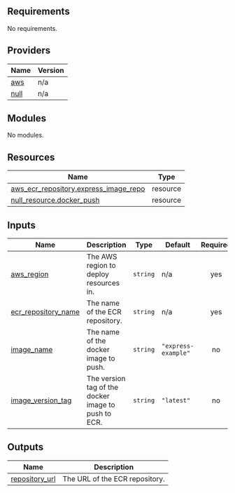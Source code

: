 ## Requirements

No requirements.

## Providers

| Name | Version |
|------|---------|
| <a name="provider_aws"></a> [aws](#provider\_aws) | n/a |
| <a name="provider_null"></a> [null](#provider\_null) | n/a |

## Modules

No modules.

## Resources

| Name | Type |
|------|------|
| [aws_ecr_repository.express_image_repo](https://registry.terraform.io/providers/hashicorp/aws/latest/docs/resources/ecr_repository) | resource |
| [null_resource.docker_push](https://registry.terraform.io/providers/hashicorp/null/latest/docs/resources/resource) | resource |

## Inputs

| Name | Description | Type | Default | Required |
|------|-------------|------|---------|:--------:|
| <a name="input_aws_region"></a> [aws\_region](#input\_aws\_region) | The AWS region to deploy resources in. | `string` | n/a | yes |
| <a name="input_ecr_repository_name"></a> [ecr\_repository\_name](#input\_ecr\_repository\_name) | The name of the ECR repository. | `string` | n/a | yes |
| <a name="input_image_name"></a> [image\_name](#input\_image\_name) | The name of the docker image to push. | `string` | `"express-example"` | no |
| <a name="input_image_version_tag"></a> [image\_version\_tag](#input\_image\_version\_tag) | The version tag of the docker image to push to ECR. | `string` | `"latest"` | no |

## Outputs

| Name | Description |
|------|-------------|
| <a name="output_repository_url"></a> [repository\_url](#output\_repository\_url) | The URL of the ECR repository. |
